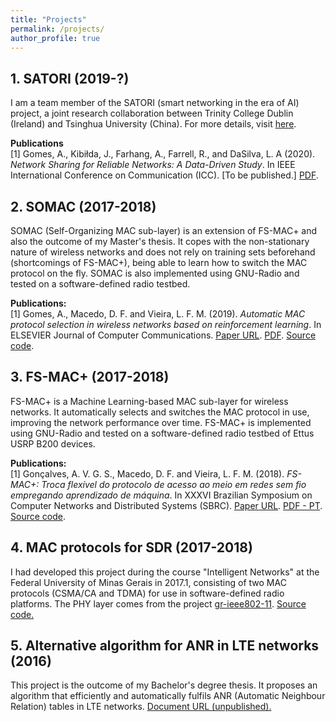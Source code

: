 ```yaml
---
title: "Projects"
permalink: /projects/
author_profile: true
---
```


## 1. SATORI (2019-?)

I am a team member of the SATORI (smart networking in the era of AI) project, a joint research collaboration between Trinity College Dublin (Ireland) and Tsinghua University (China). For more details, visit [here](http://satori-project.net/).

**Publications** <br>
[1] Gomes, A., Kibiłda, J., Farhang, A., Farrell, R., and DaSilva, L. A (2020). _Network Sharing for Reliable Networks: A Data-Driven Study_. In IEEE International Conference on Communication (ICC). \[To be published.\] [PDF](./files/papers/icc_2020_net_sharing.pdf).

## 2. SOMAC (2017-2018)

SOMAC (Self-Organizing MAC sub-layer) is an extension of FS-MAC+ and also the outcome of my Master's thesis. It copes with the non-stationary nature of wireless networks and does not rely on training sets beforehand (shortcomings of FS-MAC+), being able to learn how to switch the MAC protocol on the fly. SOMAC is also implemented using GNU-Radio and tested on a software-defined radio testbed.

**Publications:** <br>
[1] Gomes, A., Macedo, D. F. and Vieira, L. F. M. (2019). _Automatic MAC protocol selection in wireless networks based on reinforcement learning_. In ELSEVIER Journal of Computer Communications. [Paper URL](https://www.sciencedirect.com/science/article/pii/S0140366419311284). [PDF](./files/papers/somac_elsevier.pdf). [Source code](https://github.com/avgsg/gr-somac). <br>

## 3. FS-MAC+ (2017-2018)

FS-MAC+ is a Machine Learning-based MAC sub-layer for wireless networks. It automatically selects and switches the MAC protocol in use, improving the network performance over time. FS-MAC+ is implemented using GNU-Radio and tested on a software-defined radio testbed of Ettus USRP B200 devices.

**Publications:** <br>
[1] Gonçalves, A. V. G. S., Macedo, D. F. and Vieira, L. F. M. (2018). _FS-MAC+: Troca flexível do protocolo de acesso ao meio em redes sem fio empregando aprendizado de máquina_. In XXXVI Brazilian Symposium on Computer Networks and Distributed Systems (SBRC). [Paper URL](http://ojs.sbc.org.br/index.php/sbrc/article/view/2413). [PDF - PT](./files/papers/fsmac+.pdf). [Source code](https://github.com/avgsg/FS-MACplus.git). <br>

## 4. MAC protocols for SDR (2017-2018)

I had developed this project during the course "Intelligent Networks" at the Federal University of Minas Gerais in 2017.1, consisting of two MAC protocols (CSMA/CA and TDMA) for use in software-defined radio platforms. The PHY layer comes from the project [gr-ieee802-11](https://github.com/bastibl/gr-ieee802-11). [Source code.](https://github.com/avgsg/gr-macprotocols.git) <br>

## 5. Alternative algorithm for ANR in LTE networks (2016)

This project is the outcome of my Bachelor's degree thesis. It proposes an algorithm that efficiently and automatically fulfils ANR (Automatic Neighbour Relation) tables in LTE networks. [Document URL (unpublished).](https://www.researchgate.net/profile/Andre_Gomes19/publication/316066687_Proposta_de_algoritmo_para_preenchimento_automatico_de_tabelas_de_vizinhanca_em_ambientes_LTE/links/58eec352a6fdcc61cc126d3f/Proposta-de-algoritmo-para-preenchimento-automatico-de-tabelas-de-vizinhanca-em-ambientes-LTE.pdf)

